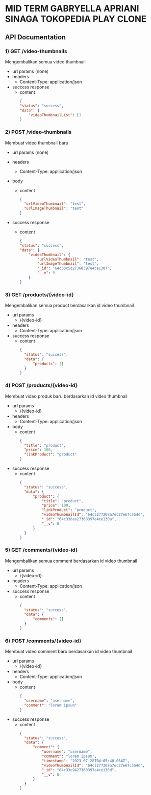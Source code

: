 # MID TERM GABRYELLA APRIANI SINAGA TOKOPEDIA PLAY CLONE

## API Documentation

### 1) GET /video-thumbnails

Mengembalikan semua video thumbnail

- url params (none)
- headers
  - Content-Type: application/json
- success response
  - content
    ```json
    {
    "status": "success",
    "data": {
        "videoThumbnailList": []
    }
    ```

### 2) POST /video-thumbnails
Membuat video thumbnail baru

- url params (none)
- headers
  - Content-Type: application/json
- body
  - content
    ```json
    {
      "urlVideoThumbnail": "test",
      "urlImageThumbnail": "test"
    }
    ```

- success response
  - content
    ```json
    {
    "status": "success",
    "data": {
        "videoThumbnail": {
            "urlVideoThumbnail": "test",
            "urlImageThumbnail": "test",
            "_id": "64c33c5d27368397e4ce1307",
            "__v": 0
        }
    }
    ```
    
### 3) GET /products/{video-id}

Mengembalikan semua product berdasarkan id video thumbnail

- url params 
  - /{video-id}
- headers
  - Content-Type: application/json
- success response
  - content
    ```json
    {
      "status": "success",
      "data": {
          "products": []
      }
    }
    ```

### 4) POST /products/{video-id}
Membuat video produk baru berdasarkan id video thumbnail

- url params
  - /{video-id}
- headers
  - Content-Type: application/json
- body
  - content
    ```json
    {
      "title": "product",
      "price": 100,
      "linkProduct": "product"
    }
    ```
- success response
  - content
    ```json
    {
      "status": "success",
      "data": {
          "product": {
              "title": "product",
              "price": 100,
              "linkProduct": "product",
              "videoThumbnailId": "64c3277268a7ec27e67c554d",
              "_id": "64c33dea27368397e4ce130a",
              "__v": 0
          }
      }
    }
    ```

### 5) GET /comments/{video-id}

Mengembalikan semua comment berdasarkan id video thumbnail

- url params
  - /{video-id}
- headers
  - Content-Type: application/json
- success response
  - content
    ```json
    {
      "status": "success",
      "data": {
          "comments": []
      }
    }
    ```

### 6) POST /comments/{video-id}
Membuat video comment baru berdasarkan id video thumbnail

- url params
  - /{video-id}
- headers
  - Content-Type: application/json
- body
  - content
    ```json
    {
      "username": "username",
      "comment": "lorem ipsum"
    }
    ```
- success response
  - content
    ```json
    {
      "status": "success",
      "data": {
          "comment": {
              "username": "username",
              "comment": "lorem ipsum",
              "timestamp": "2023-07-28T04:05:40.064Z",
              "videoThumbnailId": "64c3277268a7ec27e67c554d",
              "_id": "64c33e9427368397e4ce130d",
              "__v": 0
          }
      }
    }
    ```
